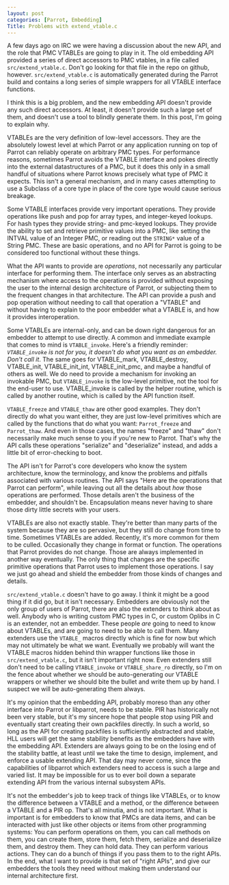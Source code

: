 ```yaml
---
layout: post
categories: [Parrot, Embedding]
Title: Problems with extend_vtable.c
---
```


A few days ago on IRC we were having a discussion about the new API, and the
role that PMC VTABLEs are going to play in it. The old embedding API provided
a series of direct accessors to PMC vtables, in a file called
`src/extend_vtable.c`. Don't go looking for that file in the repo on github,
however. `src/extend_vtable.c` is automatically generated during the Parrot
build and contains a long series of simple wrappers for all VTABLE interface
functions.

I think this is a big problem, and the new embedding API doesn't provide any
such direct accessors. At least, it doesn't provide such a large set of
them, and doesn't use a tool to blindly generate them. In this post, I'm going
to explain why.

VTABLEs are the very definition of low-level accessors. They are the
absolutely lowest level at which Parrot or any application running on top of
Parrot can reliably operate on arbitrary PMC types. For performance reasons,
sometimes Parrot avoids the VTABLE interface and pokes directly into the
external datastructures of a PMC, but it does this only in a small handful of
situations where Parrot knows precisely what type of PMC it expects. This
isn't a general mechanism, and in many cases attempting to use a Subclass of a
core type in place of the core type would cause serious breakage.

Some VTABLE interfaces provide very important operations. They provide
operations like push and pop for array types, and integer-keyed lookups. For
hash types they provide string- and pmc-keyed lookups. They provide the
ability to set and retrieve primitive values into a PMC, like setting the
INTVAL value of an Integer PMC, or reading out the `STRING*` value of a String
PMC. These are basic operations, and no API for Parrot is going to be
considered too functional without these things.

What the API wants to provide are *operations*, not necessarily any particular
interface for performing them. The interface only serves as an abstracting
mechanism where access to the operations is provided without exposing the user
to the internal design architecture of Parrot, or subjecting them to the
frequent changes in that architecture. The API can provide a push and pop
operation without needing to call that operation a "VTABLE" and without having
to explain to the poor embedder what a VTABLE is, and how it provides
interoperation.

Some VTABLEs are internal-only, and can be down right dangerous for an
embedder to attempt to use directly. A common and immediate example that comes
to mind is `VTABLE_invoke`. Here's a friendly reminder: *`VTABLE_invoke` is
not for you, it doesn't do what you want as an embedder. Don't call it*. The
same goes for VTABLE_mark, VTABLE_destroy, VTABLE_init, VTABLE_init_int,
VTABLE_init_pmc, and maybe a handful of others as well. We do need to provide
a mechanism for invoking an invokable PMC, but `VTABLE_invoke` is the
low-level primitive, not the tool for the end-user to use. VTABLE_invoke is
called by the helper routine, which is called by another routine, which is
called by the API function itself.

`VTABLE_freeze` and `VTABLE_thaw` are other good examples. They don't directly
do what you want either, they are just low-level primitives which are called
by the functions that do what you want: `Parrot_freeze` and `Parrot_thaw`. And
even in those cases, the names "freeze" and "thaw" don't necessarily make much
sense to you if you're new to Parrot. That's why the API calls these
operations "serialize" and "deserialize" instead, and adds a little bit of
error-checking to boot.

The API isn't for Parrot's core developers who know the system architecture,
know the terminology, and know the problems and pitfalls associated with
various routines. The API says "Here are the operations that Parrot can
perform", while leaving out all the details about *how* those operations are
performed. Those details aren't the business of the embedder, and shouldn't
be. Encapsulation means never having to share those dirty little secrets with
your users.

VTABLEs are also not exactly stable. They're better than many parts of the
system because they are so pervasive, but they still do change from time to
time. Sometimes VTABLEs are added. Recently, it's more common for them to be
culled. Occasionally they change in format or function. The operations that
Parrot provides do not change. Those are always implemented in another way
eventually. The only thing that changes are the specific primitive operations
that Parrot uses to implement those operations. I say we just go ahead and
shield the embedder from those kinds of changes and details.

`src/extend_vtable.c` doesn't have to go away. I think it might be a good
thing if it did go, but it isn't necessary. Embedders are obviously not the
only group of users of Parrot, there are also the extenders to think about as
well. Anybody who is writing custom PMC types in C, or custom Oplibs in C is
an extender, not an embedder. These people *are* going to need to know about
VTABLEs, and are going to need to be able to call them. Many extenders use the
`VTABLE_` macros directly which is fine for now but which may not ultimately
be what we want. Eventually we probably will want the VTABLE macros hidden
behind thin wrapper functions like those in `src/extend_vtable.c`, but it
isn't important right now. Even extenders still don't need to be calling
`VTABLE_invoke` or `VTABLE_share_ro` directly, so I'm on the fence about
whether we should be auto-generating our VTABLE wrappers or whether we should
bite the bullet and write them up by hand. I suspect we will be
auto-generating them always.

It's my opinion that the embedding API, probably moreso than any other
interface into Parrot or libparrot, needs to be stable. PIR has historically
not been very stable, but it's my sincere hope that people stop using PIR and
eventually start creating their own packfiles directly. In such a world, so
long as the API for creating packfiles is sufficiently abstracted and stable,
HLL users will get the same stability benefits as the embedders have with the
embedding API. Extenders are always going to be on the losing end of the
stability battle, at least until we take the time to design, implement, and
enforce a usable extending API. That day may never come, since the
capabilities of libparrot which extenders need to access is such a large and
varied list. It may be impossible for us to ever boil down a separate
extending API from the various internal subsystem APIs.

It's not the embedder's job to keep track of things like VTABLEs, or to know
the difference between a VTABLE and a method, or the difference between a
VTABLE and a PIR op. That's all minutia, and is not important. What is
important is for embedders to know that PMCs are data items, and can be
interacted with just like other objects or items from other programming
systems: You can perform operations on them, you can call methods on them,
you can create them, store them, fetch them, serialize and deserialize them,
and destroy them. They can hold data. They can perform various actions. They
can do a bunch of things if you pass them to to the right APIs. In the end,
what I want to provide is that set of "right APIs", and give our embedders the
tools they need without making them understand our internal architecture
first.
